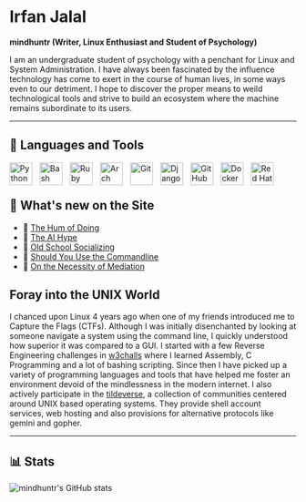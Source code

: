 # Irfan Jalal

**mindhuntr (Writer, Linux Enthusiast and Student of Psychology)**

I am an undergraduate student of psychology with a penchant for Linux and System Administration.  I have always been fascinated by the influence technology has come to exert in the course of human lives, in some ways even to our detriment. I hope to discover the proper means to weild technological tools and strive to build an ecosystem where the machine remains subordinate to its users.  

--- 

## 🧰 Languages and Tools

<img align="left" alt="Python" width="40px" style="padding-right:10px;" src="https://cdn.jsdelivr.net/gh/devicons/devicon/icons/python/python-plain.svg" />
<img align="left" alt="Bash" width="40px" style="padding-right:10px;" src="https://cdn.jsdelivr.net/gh/devicons/devicon/icons/bash/bash-original.svg" />
<img align="left" alt="Ruby" width="40px" style="padding-right:10px;" src="https://cdn.jsdelivr.net/gh/devicons/devicon@latest/icons/ruby/ruby-original.svg" />
<img align="left" alt="Arch Linux" width="40px" style="padding-right:10px;" src="https://cdn.jsdelivr.net/gh/devicons/devicon@latest/icons/archlinux/archlinux-original.svg" />
<img align="left" alt="Git" width="40px" style="padding-right:10px;" src="https://cdn.jsdelivr.net/gh/devicons/devicon@latest/icons/git/git-original.svg" />
<img align="left" alt="Django" width="40px" style="padding-right:10px;" src="https://cdn.jsdelivr.net/gh/devicons/devicon@latest/icons/django/django-plain.svg" />
<img align="left" alt="GitHub" width="40px" style="padding-right:10px;" src="https://cdn.jsdelivr.net/gh/devicons/devicon/icons/github/github-original.svg" />
<img align="left" alt="Docker" width="40px" style="padding-right:10px;" src="https://cdn.jsdelivr.net/gh/devicons/devicon@latest/icons/docker/docker-original-wordmark.svg" />
<img align="left" alt="Red Hat" width="40px" style="padding-right:10px;" src="https://cdn.jsdelivr.net/gh/devicons/devicon@latest/icons/redhat/redhat-original.svg" />
             
<br />
<br />

## 📢 What's new on the Site 

- 📖 [The Hum of Doing](https://noumenalnotions.space/blogs/the_hum_of_doing/)
- 📖 [The AI Hype](https://noumenalnotions.space/blogs/ai_hype/)
- 📖 [Old School Socializing](https://noumenalnotions.space/blogs/old_school_socializing/) 
- 📖 [Should You Use the Commandline](https://noumenalnotions.space/blogs/should_you_use_the_commandline/) 
- 📖 [On the Necessity of Mediation](https://noumenalnotions.space/essays/on_the_necessity_of_mediation/) 

## Foray into the UNIX World 

I chanced upon Linux 4 years ago when one of my friends introduced me to Capture the Flags (CTFs). Although I was initially disenchanted by looking at someone navigate a system using the command line, I quickly understood how superior it was compared to a GUI. I started with a few Reverse Engineering challenges in [w3challs](https://w3challs.com/profile/mindhunter) where I learned Assembly, C Programming and a lot of bashing scripting. Since then I have picked up a variety of programming languages and tools that have helped me foster an environment devoid of the mindlessness in the modern internet. I also actively participate in the [tildeverse](https://tildeverse.org/), a collection of communities centered around UNIX based operating systems. They provide shell account services, web hosting and also provisions for alternative protocols like gemini and gopher. 


---

## 📊 Stats

![mindhuntr's GitHub stats](https://github-readme-stats.vercel.app/api?username=mindhuntr&show_icons=true&theme=catppuccin_mocha)
